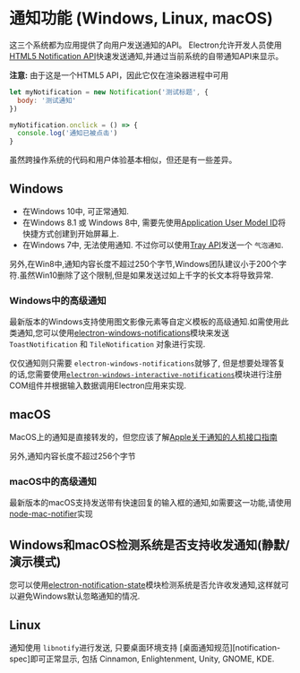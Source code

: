 # 通知功能 (Windows, Linux, macOS)

这三个系统都为应用提供了向用户发送通知的API。 Electron允许开发人员使用[HTML5 Notification API](https://notifications.spec.whatwg.org/)快速发送通知,并通过当前系统的自带通知API来显示。

**注意:** 由于这是一个HTML5 API，因此它仅在渲染器进程中可用

```javascript
let myNotification = new Notification('测试标题', {
  body: '测试通知'
})

myNotification.onclick = () => {
  console.log('通知已被点击')
}
```

虽然跨操作系统的代码和用户体验基本相似，但还是有一些差异。

## Windows

* 在Windows 10中, 可正常通知.
* 在Windows 8.1 或 Windows 8中, 需要先使用[Application User Model ID][app-user-model-id]将快捷方式创建到开始屏幕上.
* 在Windows 7中, 无法使用通知. 不过你可以使用[Tray API][tray-balloon]发送一个 `气泡通知`. 

另外,在Win8中,通知内容长度不超过250个字节,Windows团队建议小于200个字符.虽然Win10删除了这个限制,但是如果发送过如上千字的长文本将导致异常.

### Windows中的高级通知

最新版本的Windows支持使用图文影像元素等自定义模板的高级通知.如需使用此类通知,您可以使用[electron-windows-notifications](https://github.com/felixrieseberg/electron-windows-notifications)模块来发送 `ToastNotification` 和 `TileNotification` 对象进行实现.

仅仅通知则只需要 `electron-windows-notifications`就够了, 但是想要处理答复的话,您需要使用[`electron-windows-interactive-notifications`](https://github.com/felixrieseberg/electron-windows-interactive-notifications)模块进行注册COM组件并根据输入数据调用Electron应用来实现.

## macOS

MacOS上的通知是直接转发的，但您应该了解[Apple关于通知的人机接口指南](https://developer.apple.com/library/mac/documentation/UserExperience/Conceptual/OSXHIGuidelines/NotificationCenter.html)                       

另外,通知内容长度不超过256个字节

### macOS中的高级通知

最新版本的macOS支持发送带有快速回复的输入框的通知,如需要这一功能,请使用[node-mac-notifier](https://github.com/CharlieHess/node-mac-notifier)实现

## Windows和macOS检测系统是否支持收发通知(静默/演示模式)

您可以使用[electron-notification-state](https://github.com/felixrieseberg/electron-notification-state)模块检测系统是否允许收发通知,这样就可以避免Windows默认忽略通知的情况.

## Linux

通知使用 `libnotify`进行发送, 只要桌面环境支持 [桌面通知规范][notification-spec]即可正常显示, 包括 Cinnamon, Enlightenment, Unity, GNOME, KDE.

[tray-balloon]: ../api/tray.md#traydisplayballoonoptions-windows
[app-user-model-id]: https://msdn.microsoft.com/en-us/library/windows/desktop/dd378459(v=vs.85).aspx